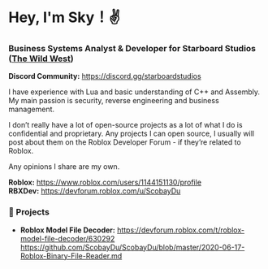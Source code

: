 <h1>Hey, I'm Sky！✌ </h1>

<h3>Business Systems Analyst & Developer for Starboard Studios (<a href="https://www.roblox.com/games/2317712696/The-Wild-West-FREE-FACTIONS">The Wild West</a>)</h3>
<p><b>Discord Community:</b> <a href=https://discord.gg/starboardstudios>https://discord.gg/starboardstudios</a></p>

I have experience with Lua and basic understanding of C++ and Assembly. My main passion is security, reverse engineering and business management.

I don’t really have a lot of open-source projects as a lot of what I do is confidential and proprietary. Any projects I can open source, I usually will post about them on the Roblox Developer Forum - if they’re related to Roblox.

Any opinions I share are my own.

**Roblox:** https://www.roblox.com/users/1144151130/profile <br/>
**RBXDev:** https://devforum.roblox.com/u/ScobayDu <br/>

<h3>🚀 Projects</h3>

* **Roblox Model File Decoder:** <https://devforum.roblox.com/t/roblox-model-file-decoder/630292>
<br/><https://github.com/ScobayDu/ScobayDu/blob/master/2020-06-17-Roblox-Binary-File-Reader.md>
